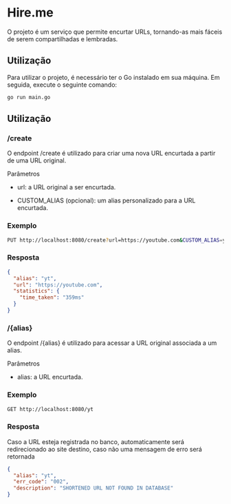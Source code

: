 # Hire.me

O projeto é um serviço que permite encurtar URLs, tornando-as mais fáceis de serem compartilhadas e lembradas.

## Utilização

Para utilizar o projeto, é necessário ter o Go instalado em sua máquina. Em seguida, execute o seguinte comando:

```bash
go run main.go
```

## Utilização

### /create

O endpoint /create é utilizado para criar uma nova URL encurtada a partir de uma URL original.

Parâmetros

- url: a URL original a ser encurtada.

- CUSTOM_ALIAS (opcional): um alias personalizado para a URL encurtada.

### Exemplo

```bash
PUT http://localhost:8080/create?url=https://youtube.com&CUSTOM_ALIAS=yt

```

### Resposta

```json
{
  "alias": "yt",
  "url": "https://youtube.com",
  "statistics": {
    "time_taken": "359ms"
  }
}
```

### /{alias}

O endpoint /{alias} é utilizado para acessar a URL original associada a um alias.

Parâmetros

- alias: a URL encurtada.

### Exemplo

```bash
GET http://localhost:8080/yt

```

### Resposta

Caso a URL esteja registrada no banco, automaticamente será redirecionado ao site destino, caso não uma mensagem de erro será retornada

```json
{
  "alias": "yt",
  "err_code": "002",
  "description": "SHORTENED URL NOT FOUND IN DATABASE"
}
```
